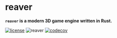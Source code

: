 # reaver
**`reaver` is a modern 3D game engine written in Rust.**

[![license](https://img.shields.io/badge/license-MIT-blue.svg)](https://github.com/Berling/reaver/LICENSE)
![reaver](https://github.com/Berling/reaver/actions/workflows/rust.yml/badge.svg)
[![codecov](https://codecov.io/gh/Berling/reaver/graph/badge.svg?token=PTCLKWUJW4)](https://codecov.io/gh/Berling/reaver)